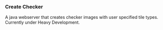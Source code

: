 ### Create Checker


A java webserver that creates checker images with user specified tile types. Currently under Heavy Development.
